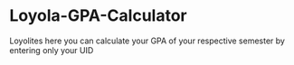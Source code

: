 # Loyola-GPA-Calculator
Loyolites here you can calculate your GPA of your respective semester by entering only your UID 
